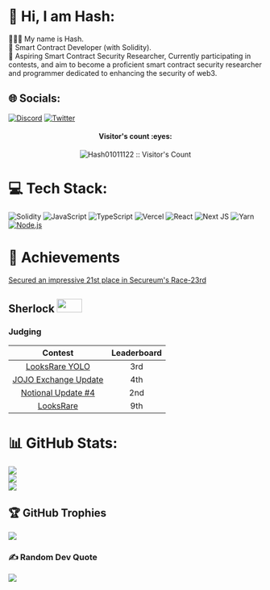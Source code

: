 # 💫 Hi, I am Hash:
🧘🏾‍♂️ My name is Hash.<br>🚀 Smart Contract Developer (with Solidity).<br>🌱 Aspiring Smart Contract Security Researcher, Currently participating in contests, and aim to become a proficient smart contract security researcher and programmer dedicated to enhancing the      security of web3.<br>
## 🌐 Socials:
[![Discord](https://img.shields.io/badge/Discord-%230077B5.svg?logo=discord&logoColor=white)](https://discord.com/channels/@Hash01011122) [![Twitter](https://img.shields.io/badge/Twitter-%231DA1F2.svg?logo=Twitter&logoColor=white)](https://twitter.com/Hash01011122) 

<h4 align="center">Visitor's count :eyes:</h4>
<p align="center"><img src="https://profile-counter.glitch.me/{Hash01011122}/count.svg" alt="Hash01011122 :: Visitor's Count" /></p>


# 💻 Tech Stack:
![Solidity](https://img.shields.io/badge/Solidity-%23363636.svg?style=for-the-badge&logo=solidity&logoColor=white) ![JavaScript](https://img.shields.io/badge/javascript-%23323330.svg?style=for-the-badge&logo=javascript&logoColor=%23F7DF1E) ![TypeScript](https://img.shields.io/badge/typescript-%23007ACC.svg?style=for-the-badge&logo=typescript&logoColor=white) ![Vercel](https://img.shields.io/badge/vercel-%23000000.svg?style=for-the-badge&logo=vercel&logoColor=white) ![React](https://img.shields.io/badge/react-%2320232a.svg?style=for-the-badge&logo=react&logoColor=%2361DAFB) ![Next JS](https://img.shields.io/badge/Next-black?style=for-the-badge&logo=next.js&logoColor=white) ![Yarn](https://img.shields.io/badge/yarn-%232C8EBB.svg?style=for-the-badge&logo=yarn&logoColor=white)[![Node.js](https://custom-icon-badges.demolab.com/badge/-Node.js-339933?style=for-the-badge&logo=node.js&logoColor=white)](https://nodejs.org/)

# 🏅 Achievements

[Secured an impressive 21st place in Secureum's Race-23rd](https://discord.com/channels/814328279468474419/927065287172427798/1168467272189362266)

## Sherlock  <img src="https://audits.sherlock.xyz/_next/static/media/sherlock_logo.bf519c9e.svg" width=50 height=27>
### Judging
| Contest | Leaderboard | 
|:--:|:--:|
| [LooksRare YOLO](https://audits.sherlock.xyz/contests/163) | 3rd |
| [JOJO Exchange Update](https://audits.sherlock.xyz/contests/136) | 4th |
| [Notional Update #4](https://audits.sherlock.xyz/contests/119) | 2nd |
| [LooksRare](https://audits.sherlock.xyz/contests/122) | 9th | 

# 📊 GitHub Stats:
![](https://github-readme-stats.vercel.app/api?username=Hash01011122&theme=dark&hide_border=false&include_all_commits=false&count_private=false)<br/>
![](https://github-readme-streak-stats.herokuapp.com/?user=Hash01011122&theme=dark&hide_border=false)<br/>
![](https://github-readme-stats.vercel.app/api/top-langs/?username=Hash01011122&theme=dark&hide_border=false&include_all_commits=false&count_private=false&layout=compact)

## 🏆 GitHub Trophies
![](https://github-profile-trophy.vercel.app/?username=Hash01011122&theme=radical&no-frame=false&no-bg=true&margin-w=4)

### ✍️ Random Dev Quote
![](https://quotes-github-readme.vercel.app/api?type=horizontal&theme=radical)



